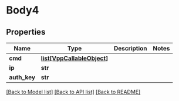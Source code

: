 # Body4

## Properties
Name | Type | Description | Notes
------------ | ------------- | ------------- | -------------
**cmd** | [**list[VppCallableObject]**](VppCallableObject.md) |  | 
**ip** | **str** |  | 
**auth_key** | **str** |  | 

[[Back to Model list]](../README.md#documentation-for-models) [[Back to API list]](../README.md#documentation-for-api-endpoints) [[Back to README]](../README.md)

